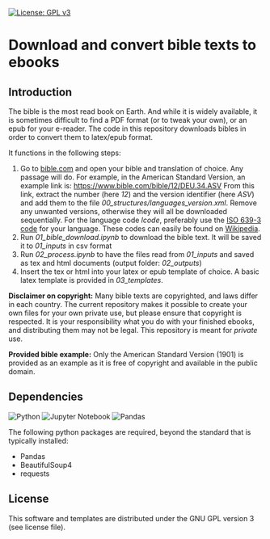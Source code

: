 [![License: GPL v3](https://img.shields.io/badge/License-GPLv3-blue.svg)](https://www.gnu.org/licenses/gpl-3.0)

# Download and convert bible texts to ebooks

## Introduction

The bible is the most read book on Earth. And while it is widely available, it is sometimes difficult to find a PDF format (or to tweak your own), or an epub for your e-reader. The code in this repository downloads bibles in order to convert them to latex/epub format.

It functions in the following steps:

1. Go to [bible.com](https://www.bible.com) and open your bible and translation of choice. Any passage will do. For example, in the American Standard Version, an example link is: https://www.bible.com/bible/12/DEU.34.ASV From this link, extract the number (here *12*) and the version identifier (here *ASV*) and add them to the file *00_structures/languages_version.xml*. Remove any unwanted versions, otherwise they will all be downloaded sequentially. For the language code *lcode*, preferably use the [ISO 639-3 code](https://en.wikipedia.org/wiki/ISO_639-3) for your language. These codes can easily be found on [Wikipedia](https://www.wikipedia.org/).
2. Run *01_bible_download.ipynb* to download the bible text. It will be saved it to *01_inputs* in csv format
3. Run *02_process.ipynb* to have the files read from *01_inputs* and saved as tex and html documents (output folder: *02_outputs*)
4. Insert the tex or html into your latex or epub template of choice. A basic latex template is provided in *03_templates*.

**Disclaimer on copyright:** Many bible texts are copyrighted, and laws differ in each country. The current repository makes it possible to create your own files for your own private use, but please ensure that copyright is respected. It is your responsibility what you do with your finished ebooks, and distributing them may not be legal. This repository is meant for *private* use.

**Provided bible example:** Only the American Standard Version (1901) is provided as an example as it is free of copyright and available in the public domain.

## Dependencies

![Python](https://img.shields.io/badge/python-3670A0?style=for-the-badge&logo=python&logoColor=ffdd54)
![Jupyter Notebook](https://img.shields.io/badge/jupyter-%23FA0F00.svg?style=for-the-badge&logo=jupyter&logoColor=white)
![Pandas](https://img.shields.io/badge/pandas-%23150458.svg?style=for-the-badge&logo=pandas&logoColor=white)

The following python packages are required, beyond the standard that is typically installed:

  - Pandas
  - BeautifulSoup4
  - requests

## License

This software and templates are distributed under the GNU GPL version 3 (see license file).

